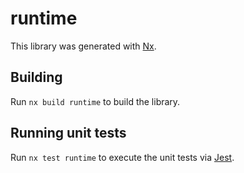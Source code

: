# runtime

This library was generated with [Nx](https://nx.dev).

## Building

Run `nx build runtime` to build the library.

## Running unit tests

Run `nx test runtime` to execute the unit tests via [Jest](https://jestjs.io).
